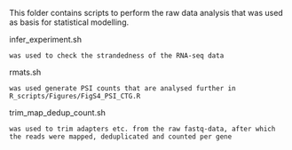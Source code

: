 This folder contains scripts to perform the raw data analysis that was used as basis for statistical modelling.


infer_experiment.sh 
    
    was used to check the strandedness of the RNA-seq data

rmats.sh  
    
    was used generate PSI counts that are analysed further in R_scripts/Figures/FigS4_PSI_CTG.R

trim_map_dedup_count.sh 

   
    was used to trim adapters etc. from the raw fastq-data, after which the reads were mapped, deduplicated and counted per gene
